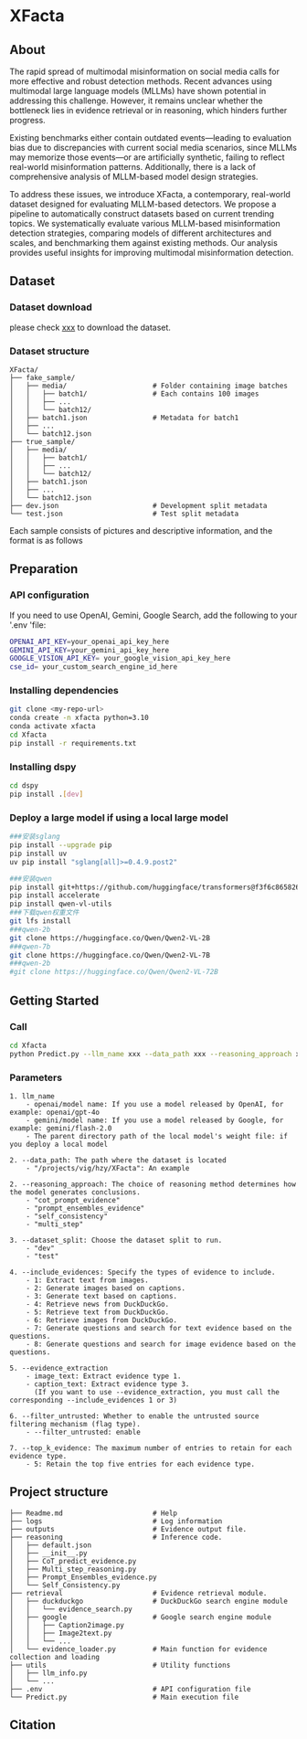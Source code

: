 # XFacta

## About
The rapid spread of multimodal misinformation on social media calls for more effective and robust detection methods. Recent advances using multimodal large language models (MLLMs) have shown potential in addressing this challenge. However, it remains unclear whether the bottleneck lies in evidence retrieval or in reasoning, which hinders further progress.

Existing benchmarks either contain outdated events—leading to evaluation bias due to discrepancies with current social media scenarios, since MLLMs may memorize those events—or are artificially synthetic, failing to reflect real-world misinformation patterns. Additionally, there is a lack of comprehensive analysis of MLLM-based model design strategies.

To address these issues, we introduce XFacta, a contemporary, real-world dataset designed for evaluating MLLM-based detectors. We propose a pipeline to automatically construct datasets based on current trending topics. We systematically evaluate various MLLM-based misinformation detection strategies, comparing models of different architectures and scales, and benchmarking them against existing methods. Our analysis provides useful insights for improving multimodal misinformation detection.


## Dataset

### Dataset download
please check [xxx](#) to download the dataset.


### Dataset structure

```
XFacta/
├── fake_sample/
│   ├── media/                     # Folder containing image batches
│   │   ├── batch1/                # Each contains 100 images
│   │   ├── ...
│   │   └── batch12/
│   ├── batch1.json                # Metadata for batch1
│   ├── ...
│   └── batch12.json
├── true_sample/
│   ├── media/
│   │   ├── batch1/
│   │   ├── ...
│   │   └── batch12/
│   ├── batch1.json
│   ├── ...
│   └── batch12.json
├── dev.json                       # Development split metadata
└── test.json                      # Test split metadata
```



Each sample consists of pictures and descriptive information, and the format is as follows



## Preparation

### API configuration
If you need to use OpenAI, Gemini, Google Search, add the following to your '.env 'file:
```bash
OPENAI_API_KEY=your_openai_api_key_here
GEMINI_API_KEY=your_gemini_api_key_here
GOOGLE_VISION_API_KEY= your_google_vision_api_key_here
cse_id= your_custom_search_engine_id_here
```

### Installing dependencies
```bash
git clone <my-repo-url>
conda create -n xfacta python=3.10
conda activate xfacta
cd Xfacta
pip install -r requirements.txt
```

### Installing dspy
```bash
cd dspy
pip install .[dev]
```

### Deploy a large model if using a local large model
```bash
###安装sglang
pip install --upgrade pip
pip install uv
uv pip install "sglang[all]>=0.4.9.post2"

###安装qwen
pip install git+https://github.com/huggingface/transformers@f3f6c86582611976e72be054675e2bf0abb5f775
pip install accelerate
pip install qwen-vl-utils
###下载qwen权重文件
git lfs install
###qwen-2b
git clone https://huggingface.co/Qwen/Qwen2-VL-2B
###qwen-7b
git clone https://huggingface.co/Qwen/Qwen2-VL-7B
###qwen-2b
#git clone https://huggingface.co/Qwen/Qwen2-VL-72B
```

## Getting Started
### Call
```bash
cd Xfacta
python Predict.py --llm_name xxx --data_path xxx --reasoning_approach xxx --dataset_split xxx --include_evidences xxx --evidence_extraction xxx --top_k_evidence xxx
```

### Parameters
```
1. llm_name
    - openai/model name: If you use a model released by OpenAI, for example: openai/gpt-4o
    - gemini/model name: If you use a model released by Google, for example: gemini/flash-2.0
    - The parent directory path of the local model's weight file: if you deploy a local model

2. --data_path: The path where the dataset is located
    - "/projects/vig/hzy/XFacta": An example

2. --reasoning_approach: The choice of reasoning method determines how the model generates conclusions.
    - "cot_prompt_evidence"
    - "prompt_ensembles_evidence"
    - "self_consistency"
    - "multi_step"

3. --dataset_split: Choose the dataset split to run.
    - "dev"
    - "test"

4. --include_evidences: Specify the types of evidence to include.
    - 1: Extract text from images.
    - 2: Generate images based on captions.
    - 3: Generate text based on captions.
    - 4: Retrieve news from DuckDuckGo.
    - 5: Retrieve text from DuckDuckGo.
    - 6: Retrieve images from DuckDuckGo.
    - 7: Generate questions and search for text evidence based on the questions.
    - 8: Generate questions and search for image evidence based on the questions.

5. --evidence_extraction
    - image_text: Extract evidence type 1.
    - caption_text: Extract evidence type 3.
      (If you want to use --evidence_extraction, you must call the corresponding --include_evidences 1 or 3)

6. --filter_untrusted: Whether to enable the untrusted source filtering mechanism (flag type).
    - --filter_untrusted: enable

7. --top_k_evidence: The maximum number of entries to retain for each evidence type.
    - 5: Retain the top five entries for each evidence type.
```



## Project structure
```
├── Readme.md                      # Help
├── logs                           # Log information
├── outputs                        # Evidence output file.
├── reasoning                      # Inference code.
│   ├── default.json
│   ├── __init__.py             
│   ├── CoT_predict_evidence.py        
│   ├── Multi_step_reasoning.py              
│   ├── Prompt_Ensembles_evidence.py              
│   └── Self_Consistency.py        
├── retrieval                      # Evidence retrieval module.
│   ├── duckduckgo                 # DuckDuckGo search engine module
│   │   └── evidence_search.py     
│   ├── google                     # Google search engine module
│   │   ├── Caption2image.py          
│   │   ├── Image2text.py
│   │   └── ...
│   └── evidence_loader.py         # Main function for evidence collection and loading
├── utils                          # Utility functions
│   ├── llm_info.py        
│   └── ...
├── .env                           # API configuration file
└── Predict.py                     # Main execution file
```

## Citation

